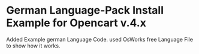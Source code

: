 # German Language-Pack Install Example for Opencart v.4.x
Added Example german Language Code. used OsWorks free Language File to show how it works.
